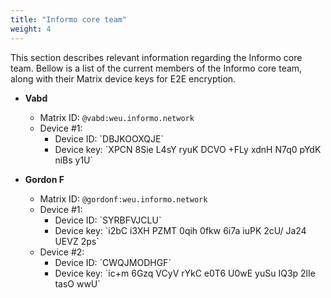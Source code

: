 ```yaml
---
title: "Informo core team"
weight: 4
---
```


This section describes relevant information regarding the Informo core team. Bellow is a list of the current members of the Informo core team, along with their Matrix device keys for E2E encryption.

* **Vabd**
  + Matrix ID: `@vabd:weu.informo.network`
  + Device #1:
    <ul>
      <li>Device ID: `DBJKOOXQJE`</li>
      <li>Device key: `XPCN 8Sie L4sY ryuK DCVO +FLy xdnH N7q0 pYdK niBs y1U`</li>
    </ul>

* **Gordon F**
  + Matrix ID: `@gordonf:weu.informo.network`
  + Device #1:
    <ul>
      <li>Device ID: `SYRBFVJCLU`</li>
      <li>Device key: `i2bC i3XH PZMT 0qih 0fkw 6i7a iuPK 2cU/ Ja24 UEVZ 2ps`</li>
    </ul>
  + Device #2:
    <ul>
      <li>Device ID: `CWQJMODHGF`</li>
      <li>Device key: `ic+m 6Gzq VCyV rYkC e0T6 U0wE yuSu IQ3p 2lIe tasO wwU`</li>
    </ul>
